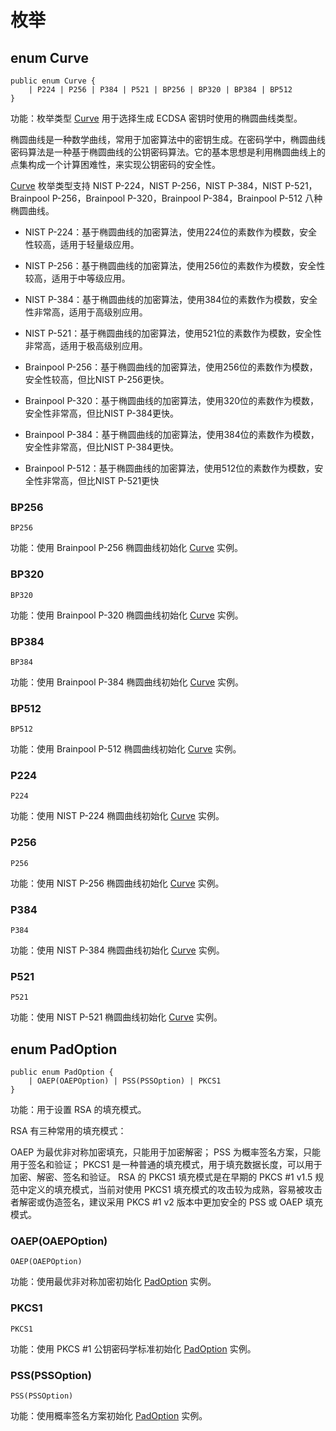 # 枚举

## enum Curve

```cangjie
public enum Curve {
    | P224 | P256 | P384 | P521 | BP256 | BP320 | BP384 | BP512
}
```

功能：枚举类型 [Curve](keys_package_enums.md#enum-curve) 用于选择生成 ECDSA 密钥时使用的椭圆曲线类型。

椭圆曲线是一种数学曲线，常用于加密算法中的密钥生成。在密码学中，椭圆曲线密码算法是一种基于椭圆曲线的公钥密码算法。它的基本思想是利用椭圆曲线上的点集构成一个计算困难性，来实现公钥密码的安全性。

[Curve](keys_package_enums.md#enum-curve) 枚举类型支持 NIST P-224，NIST P-256，NIST P-384，NIST P-521，Brainpool P-256，Brainpool P-320，Brainpool P-384，Brainpool P-512 八种椭圆曲线。

- NIST P-224：基于椭圆曲线的加密算法，使用224位的素数作为模数，安全性较高，适用于轻量级应用。

- NIST P-256：基于椭圆曲线的加密算法，使用256位的素数作为模数，安全性较高，适用于中等级应用。

- NIST P-384：基于椭圆曲线的加密算法，使用384位的素数作为模数，安全性非常高，适用于高级别应用。

- NIST P-521：基于椭圆曲线的加密算法，使用521位的素数作为模数，安全性非常高，适用于极高级别应用。

- Brainpool P-256：基于椭圆曲线的加密算法，使用256位的素数作为模数，安全性较高，但比NIST P-256更快。

- Brainpool P-320：基于椭圆曲线的加密算法，使用320位的素数作为模数，安全性非常高，但比NIST P-384更快。

- Brainpool P-384：基于椭圆曲线的加密算法，使用384位的素数作为模数，安全性非常高，但比NIST P-384更快。

- Brainpool P-512：基于椭圆曲线的加密算法，使用512位的素数作为模数，安全性非常高，但比NIST P-521更快

### BP256

```cangjie
BP256
```

功能：使用 Brainpool P-256 椭圆曲线初始化 [Curve](keys_package_enums.md#enum-curve) 实例。

### BP320

```cangjie
BP320
```

功能：使用 Brainpool P-320 椭圆曲线初始化 [Curve](keys_package_enums.md#enum-curve) 实例。

### BP384

```cangjie
BP384
```

功能：使用 Brainpool P-384 椭圆曲线初始化 [Curve](keys_package_enums.md#enum-curve) 实例。

### BP512

```cangjie
BP512
```

功能：使用 Brainpool P-512 椭圆曲线初始化 [Curve](keys_package_enums.md#enum-curve) 实例。

### P224

```cangjie
P224
```

功能：使用 NIST P-224 椭圆曲线初始化 [Curve](keys_package_enums.md#enum-curve) 实例。

### P256

```cangjie
P256
```

功能：使用 NIST P-256 椭圆曲线初始化 [Curve](keys_package_enums.md#enum-curve) 实例。

### P384

```cangjie
P384
```

功能：使用 NIST P-384 椭圆曲线初始化 [Curve](keys_package_enums.md#enum-curve) 实例。

### P521

```cangjie
P521
```

功能：使用 NIST P-521 椭圆曲线初始化 [Curve](keys_package_enums.md#enum-curve) 实例。

## enum PadOption

```cangjie
public enum PadOption {
    | OAEP(OAEPOption) | PSS(PSSOption) | PKCS1
}
```

功能：用于设置 RSA 的填充模式。

RSA 有三种常用的填充模式：

OAEP 为最优非对称加密填充，只能用于加密解密；
PSS 为概率签名方案，只能用于签名和验证；
PKCS1 是一种普通的填充模式，用于填充数据长度，可以用于加密、解密、签名和验证。
RSA 的 PKCS1 填充模式是在早期的 PKCS #1 v1.5 规范中定义的填充模式，当前对使用 PKCS1 填充模式的攻击较为成熟，容易被攻击者解密或伪造签名，建议采用 PKCS #1 v2 版本中更加安全的 PSS 或 OAEP 填充模式。

### OAEP(OAEPOption)

```cangjie
OAEP(OAEPOption)
```

功能：使用最优非对称加密初始化 [PadOption](keys_package_enums.md#enum-padoption) 实例。

### PKCS1

```cangjie
PKCS1
```

功能：使用 PKCS #1 公钥密码学标准初始化 [PadOption](keys_package_enums.md#enum-padoption) 实例。

### PSS(PSSOption)

```cangjie
PSS(PSSOption)
```

功能：使用概率签名方案初始化 [PadOption](keys_package_enums.md#enum-padoption) 实例。
